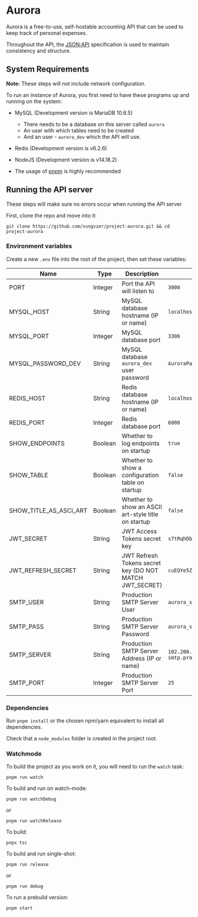 # Aurora

Aurora is a free-to-use, self-hostable accounting API that can be used to keep track of personal expenses.

Throughout the API, the [JSON:API](https://jsonapi.org/) specification is used to maintain consistency and structure.

## System Requirements

**Note:** These steps will not include network configuration.

To run an instance of Aurora, you first need to have these programs up and running on the system:

-   MySQL (Development version is MariaDB 10.6.5)

    -   There needs to be a database on this server called `aurora`
    -   An user with which tables need to be created
    -   And an user - `aurora_dev` which the API will use.

-   Redis (Development version is v6.2.6)

-   NodeJS (Development version is v14.18.2)

-   The usage of [pnpm](https://pnpm.io/) is highly recommended

## Running the API server

These steps will make sure no errors occur when running the API server

First, clone the repo and move into it:

    git clone https://github.com/sungvzer/project-aurora.git && cd project-aurora

### Environment variables

Create a new `.env` file into the root of the project, then set these variables:

| Name                   | Type    | Description                                             | Example                              |
| ---------------------- | ------- | ------------------------------------------------------- | ------------------------------------ |
| PORT                   | Integer | Port the API will listen to                             | `3000 `                              |
| MYSQL_HOST             | String  | MySQL database hostname (IP or name)                    | `localhost / 127.0.0.1 `             |
| MYSQL_PORT             | Integer | MySQL database port                                     | `3306 `                              |
| MYSQL_PASSWORD_DEV     | String  | MySQL database `aurora_dev` user password               | `AuroraPassword123 `                 |
| REDIS_HOST             | String  | Redis database hostname (IP or name)                    | `localhost / 127.0.0.1 `             |
| REDIS_PORT             | Integer | Redis database port                                     | `6000 `                              |
| SHOW_ENDPOINTS         | Boolean | Whether to log endpoints on startup                     | `true `                              |
| SHOW_TABLE             | Boolean | Whether to show a configuration table on startup        | `false `                             |
| SHOW_TITLE_AS_ASCI_ART | Boolean | Whether to show an ASCII art-style title on startup     | `false `                             |
| JWT_SECRET             | String  | JWT Access Tokens secret key                            | `s7tRqhDbqwAe `                      |
| JWT_REFRESH_SECRET     | String  | JWT Refresh Tokens secret key (DO NOT MATCH JWT_SECRET) | `cuEQYe5Z56uN `                      |
| SMTP_USER              | String  | Production SMTP Server User                             | `aurora_smtp@provider.com `          |
| SMTP_PASS              | String  | Production SMTP Server Password                         | `aurora_secure_password1234 `        |
| SMTP_SERVER            | String  | Production SMTP Server Address (IP or name)             | `102.200.255.12 / smtp.provider.com` |
| SMTP_PORT              | Integer | Production SMTP Server Port                             | `25 `                                |

### Dependencies

Run `pnpm install` or the chosen npm/yarn equivalent to install all dependencies.

Check that a `node_modules` folder is created in the project root.

### Watchmode

To build the project as you work on it, you will need to run the `watch` task:

    pnpm run watch

To build and run on watch-mode:

    pnpm run watchDebug

or

    pnpm run watchRelease

To build:

    pnpx tsc

To build and run single-shot:

    pnpm run release

or

    pnpm run debug

To run a prebuild version:

    pnpm start
